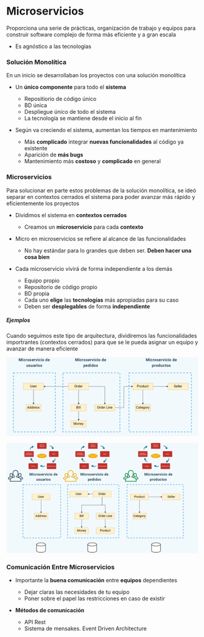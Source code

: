 #  Microservicios

Proporciona una serie de prácticas, organización de trabajo y equipos para construir software complejo de forma más eficiente y a gran escala

+ Es agnóstico a las tecnologías

### Solución Monolítica

En un inicio se desarrollaban los proyectos con una solución monolítica

+ Un **único componente** para todo el **sistema**
    + Repositiorio de código único
    + BD única
    + Despliegue único de todo el sistema
    + La tecnología se mantiene desde el inicio al fin

+ Según va creciendo el sistema, aumentan los tiempos en mantenimiento
    + Más **complicado** integrar **nuevas funcionalidades** al código ya existente
    + Aparición de **más bugs**
    + Mantenimiento más **costoso** y **complicado** en general


### Microservicios

Para solucionar en parte estos problemas de la solución monolítica, se ideó separar en contextos cerrados el sistema para poder avanzar más rápido y eficientemente los proyectos


+ Dividimos el sistema en **contextos cerrados**
    + Creamos un **microservicio** para cada **contexto**

+ Micro en microservicios se refiere al alcance de las funcionalidades
    + No hay estándar para lo grandes que deben ser. **Deben hacer una cosa bien**

+ Cada microservicio vivirá de forma independiente a los demás
    + Equipo propio
    + Repositorio de código propio 
    + BD propia
    + Cada uno **elige** las **tecnologías** más apropiadas para su caso
    + Deben ser **desplegables** de forma **independiente**


##### Ejemplos

Cuando seguimos este tipo de arquitectura, dividiremos las funcionalidades importrantes (contextos cerrados) para que se le pueda asignar un equipo y avanzar de manera eficiente

![](/images/5-Microservices/Screenshot%20Capture%20-%202023-11-30%20-%2023-34-01.png)

![](/images/5-Microservices/Screenshot%20Capture%20-%202023-11-30%20-%2023-34-10.png)



### Comunicación Entre Microservicios

+ Importante la **buena comunicación** entre **equipos** dependientes
    + Dejar claras las necesidades de tu equipo
    + Poner sobre el papel las restricciones en caso de existir

+ **Métodos de comunicación**
    + API Rest
    + Sistema de mensakes. Event Driven Architecture